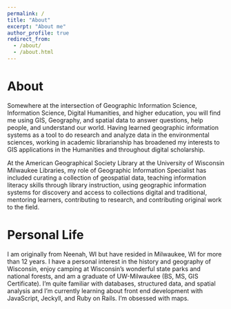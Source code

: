 ```yaml
---
permalink: /
title: "About"
excerpt: "About me"
author_profile: true
redirect_from: 
  - /about/
  - /about.html
---
```


About
======

Somewhere at the intersection of Geographic Information Science, Information Science, Digital Humanities, and higher education, you will find me using GIS, Geography, and spatial data to answer questions, help people, and understand our world. Having learned geographic information systems as a tool to do research and analyze data in the environmental sciences, working in academic librarianship has broadened my interests to GIS applications in the Humanities and throughout digital scholarship. 

At the American Geographical Society Library at the University of Wisconsin Milwaukee Libraries, my role of Geographic Information Specialist has included curating a collection of geospatial data, teaching information literacy skills through library instruction, using geographic information systems for discovery and access to collections digital and traditional, mentoring learners, contributing to research, and contributing original work to the field.

Personal Life
======
I am originally from Neenah, WI but have resided in Milwaukee, WI for more than 12 years. I have a personal interest in the history and geography of Wisconsin, enjoy camping at Wisconsin’s wonderful state parks and national forests, and am a graduate of UW-Milwaukee (BS, MS, GIS Certificate). I’m quite familiar with databases, structured data, and spatial analysis and I’m currently learning about front end development with JavaScript, Jeckyll, and Ruby on Rails. I’m obsessed with maps.
